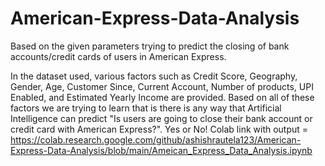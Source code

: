 # American-Express-Data-Analysis
Based on the given parameters trying to predict the closing of bank accounts/credit cards of users in American Express.

In the dataset used, various factors such as Credit Score, Geography, Gender, Age, Customer Since, Current Account, Number of products, UPI Enabled, and Estimated Yearly Income are provided. Based on all of these factors we are trying to learn that is there is any way that Artificial Intelligence can predict "Is users are going to close their bank account or credit card with American Express?". Yes or No!
Colab link with output = https://colab.research.google.com/github/ashishrautela123/American-Express-Data-Analysis/blob/main/Ameican_Express_Data_Analysis.ipynb


